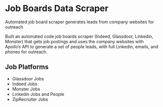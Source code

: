 # Job Boards Data Scraper

Automated job board scraper generates leads from company websites for outreach

Built an automated code job boards scraper (Indeed, Glassdoor, Linkedin, Monster) that gets job postings and uses the company websites with Apollo’s API to generate a set of people leads, with full Linkedin, emails, and phones for outreach.

## Job Platforms

- Glassdoor Jobs
- Indeed Jobs
- Monster Jobs
- Linkedin Jobs and People
- ZipRecruiter Jobs

